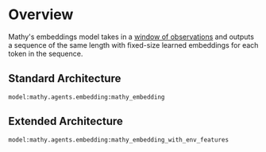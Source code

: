 # Overview

Mathy's embeddings model takes in a [window of observations](/api/state/#mathywindowobservation) and outputs a sequence of the same length with fixed-size learned embeddings for each token in the sequence.

## Standard Architecture

`model:mathy.agents.embedding:mathy_embedding`

## Extended Architecture

`model:mathy.agents.embedding:mathy_embedding_with_env_features`
